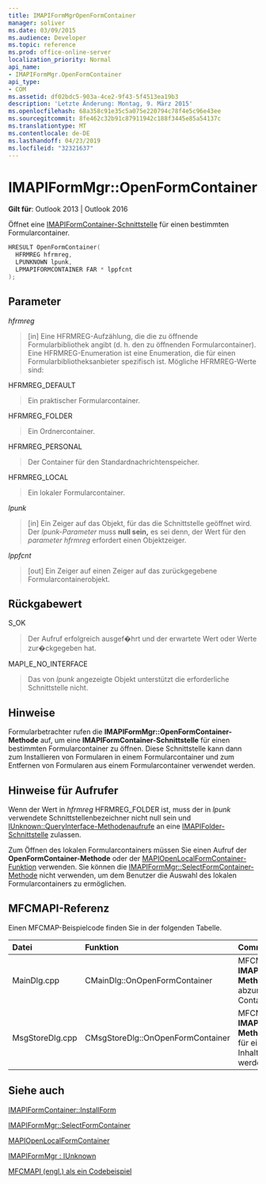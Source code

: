 ```yaml
---
title: IMAPIFormMgrOpenFormContainer
manager: soliver
ms.date: 03/09/2015
ms.audience: Developer
ms.topic: reference
ms.prod: office-online-server
localization_priority: Normal
api_name:
- IMAPIFormMgr.OpenFormContainer
api_type:
- COM
ms.assetid: df02bdc5-903a-4ce2-9f43-5f4513ea19b3
description: 'Letzte Änderung: Montag, 9. März 2015'
ms.openlocfilehash: 68a358c91e35c5a075e220794c78f4e5c96e43ee
ms.sourcegitcommit: 8fe462c32b91c87911942c188f3445e85a54137c
ms.translationtype: MT
ms.contentlocale: de-DE
ms.lasthandoff: 04/23/2019
ms.locfileid: "32321637"
---
```

# <a name="imapiformmgropenformcontainer"></a>IMAPIFormMgr::OpenFormContainer

  
  
**Gilt für**: Outlook 2013 | Outlook 2016 
  
Öffnet eine [IMAPIFormContainer-Schnittstelle](imapiformcontaineriunknown.md) für einen bestimmten Formularcontainer. 
  
```cpp
HRESULT OpenFormContainer(
  HFRMREG hfrmreg,
  LPUNKNOWN lpunk,
  LPMAPIFORMCONTAINER FAR * lppfcnt
);
```

## <a name="parameters"></a>Parameter

 _hfrmreg_
  
> [in] Eine HFRMREG-Aufzählung, die die zu öffnende Formularbibliothek angibt (d. h. den zu öffnenden Formularcontainer). Eine HFRMREG-Enumeration ist eine Enumeration, die für einen Formularbibliotheksanbieter spezifisch ist. Mögliche HFRMREG-Werte sind:
    
HFRMREG_DEFAULT 
  
> Ein praktischer Formularcontainer.
    
HFRMREG_FOLDER 
  
> Ein Ordnercontainer. 
    
HFRMREG_PERSONAL 
  
> Der Container für den Standardnachrichtenspeicher. 
    
HFRMREG_LOCAL 
  
> Ein lokaler Formularcontainer. 
    
 _lpunk_
  
> [in] Ein Zeiger auf das Objekt, für das die Schnittstelle geöffnet wird. Der  _lpunk-Parameter_ muss **null sein,** es sei denn, der Wert für den  _parameter hfrmreg_ erfordert einen Objektzeiger. 
    
 _lppfcnt_
  
> [out] Ein Zeiger auf einen Zeiger auf das zurückgegebene Formularcontainerobjekt.
    
## <a name="return-value"></a>Rückgabewert

S_OK 
  
> Der Aufruf erfolgreich ausgef�hrt und der erwartete Wert oder Werte zur�ckgegeben hat.
    
MAPI_E_NO_INTERFACE 
  
> Das von  _lpunk_ angezeigte Objekt unterstützt die erforderliche Schnittstelle nicht. 
    
## <a name="remarks"></a>Hinweise

Formularbetrachter rufen die **IMAPIFormMgr::OpenFormContainer-Methode** auf, um eine **IMAPIFormContainer-Schnittstelle** für einen bestimmten Formularcontainer zu öffnen. Diese Schnittstelle kann dann zum Installieren von Formularen in einem Formularcontainer und zum Entfernen von Formularen aus einem Formularcontainer verwendet werden. 
  
## <a name="notes-to-callers"></a>Hinweise für Aufrufer

Wenn der Wert in _hfrmreg_ HFRMREG_FOLDER ist, muss der in _lpunk_ verwendete Schnittstellenbezeichner nicht null sein und [IUnknown::QueryInterface-Methodenaufrufe](https://msdn.microsoft.com/library/ms682521%28v=VS.85%29.aspx) an eine  [IMAPIFolder-Schnittstelle](imapifolderimapicontainer.md) zulassen. 
  
Zum Öffnen des lokalen Formularcontainers müssen Sie einen Aufruf der **OpenFormContainer-Methode** oder der [MAPIOpenLocalFormContainer-Funktion](mapiopenlocalformcontainer.md) verwenden. Sie können die [IMAPIFormMgr::SelectFormContainer-Methode](imapiformmgr-selectformcontainer.md) nicht verwenden, um dem Benutzer die Auswahl des lokalen Formularcontainers zu ermöglichen. 
  
## <a name="mfcmapi-reference"></a>MFCMAPI-Referenz

Einen MFCMAP-Beispielcode finden Sie in der folgenden Tabelle.
  
|**Datei**|**Funktion**|**Comment**|
|:-----|:-----|:-----|
|MainDlg.cpp  <br/> |CMainDlg::OnOpenFormContainer  <br/> |MFCMAPI verwendet die **IMAPIFormMgr::OpenFormContainer-Methode,** um einen Formularcontainer abzurufen, damit der Inhalt des Containers gerendert werden kann.  <br/> |
|MsgStoreDlg.cpp  <br/> |CMsgStoreDlg::OnOpenFormContainer  <br/> |MFCMAPI verwendet die **IMAPIFormMgr::OpenFormContainer-Methode,** um einen Formularcontainer für einen Ordner abzurufen, damit der Inhalt des Containers gerendert werden kann.  <br/> |
   
## <a name="see-also"></a>Siehe auch



[IMAPIFormContainer::InstallForm](imapiformcontainer-installform.md)
  
[IMAPIFormMgr::SelectFormContainer](imapiformmgr-selectformcontainer.md)
  
[MAPIOpenLocalFormContainer](mapiopenlocalformcontainer.md)
  
[IMAPIFormMgr : IUnknown](imapiformmgriunknown.md)


[MFCMAPI (engl.) als ein Codebeispiel](mfcmapi-as-a-code-sample.md)


